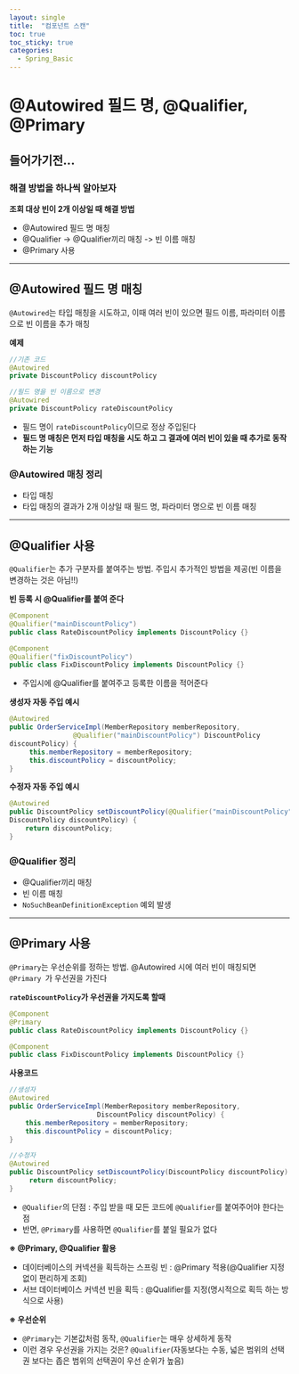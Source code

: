 ```yaml
---
layout: single
title:  "컴포넌트 스캔"
toc: true
toc_sticky: true
categories:
  - Spring_Basic
---
```


#  @Autowired 필드 명, @Qualifier, @Primary



## 들어가기전...



### 해결 방법을 하나씩 알아보자



**조회 대상 빈이 2개 이상일 때 해결 방법**

- @Autowired 필드 명 매칭
- @Qualifier -> @Qualifier끼리 매칭 -> 빈 이름 매칭
- @Primary 사용

---



## @Autowired 필드 명 매칭



`@Autowired`는 타입 매칭을 시도하고, 이때 여러 빈이 있으면 필드 이름, 파라미터 이름으로 빈 이름을 추가 매칭



**예제**

```java
//기존 코드
@Autowired
private DiscountPolicy discountPolicy

//필드 명을 빈 이름으로 변경
@Autowired
private DiscountPolicy rateDiscountPolicy
```

- 필드 명이 `rateDiscountPolicy`이므로 정상 주입된다
- **필드 명 매칭은 먼저 타입 매칭을 시도 하고 그 결과에 여러 빈이 있을 때 추가로 동작하는 기능**



### **@Autowired 매칭 정리**

- 타입 매칭
- 타입 매칭의 결과가 2개 이상일 때 필드 명, 파라미터 명으로 빈 이름 매칭



---



## @Qualifier 사용

`@Qualifier`는 추가 구분자를 붙여주는 방법. 주입시 추가적인 방법을 제공(빈 이름을 변경하는 것은 아님!!)

 

**빈 등록 시 @Qualifier를 붙여 준다**

```java
@Component
@Qualifier("mainDiscountPolicy")
public class RateDiscountPolicy implements DiscountPolicy {}

@Component
@Qualifier("fixDiscountPolicy")
public class FixDiscountPolicy implements DiscountPolicy {}
```

- 주입시에 @Qualifier를 붙여주고 등록한 이름을 적어준다  



**생성자 자동 주입 예시**

```java
@Autowired
public OrderServiceImpl(MemberRepository memberRepository,
                @Qualifier("mainDiscountPolicy") DiscountPolicy 
discountPolicy) {
	 this.memberRepository = memberRepository;
 	 this.discountPolicy = discountPolicy;
}
```

  

**수정자 자동 주입 예시**

```java
@Autowired
public DiscountPolicy setDiscountPolicy(@Qualifier("mainDiscountPolicy")
DiscountPolicy discountPolicy) {
 	return discountPolicy;
}
```



### **@Qualifier 정리**

- @Qualifier끼리 매칭
- 빈 이름 매칭
- `NoSuchBeanDefinitionException` 예외 발생



---



## @Primary 사용

`@Primary`는 우선순위를 정하는 방법. @Autowired 시에 여러 빈이 매칭되면 `@Primary `가 우선권을 가진다



**`rateDiscountPolicy`가 우선권을 가지도록 할때**

```java
@Component
@Primary
public class RateDiscountPolicy implements DiscountPolicy {}

@Component
public class FixDiscountPolicy implements DiscountPolicy {}
```



**사용코드**

```java
//생성자
@Autowired
public OrderServiceImpl(MemberRepository memberRepository,
 					  DiscountPolicy discountPolicy) {
 	this.memberRepository = memberRepository;
 	this.discountPolicy = discountPolicy;
}

//수정자
@Autowired
public DiscountPolicy setDiscountPolicy(DiscountPolicy discountPolicy) {
	 return discountPolicy;
}
```

- `@Qualifier`의 단점 : 주입 받을 때 모든 코드에 `@Qualifier`를 붙여주어야 한다는 점
- 반면, `@Primary`를 사용하면 `@Qualifier`를 붙일 필요가 없다



**※ @Primary, @Qualifier 활용**

- 데이터베이스의 커넥션을 획득하는 스프링 빈 : @Primary 적용(@Qualifier 지정 없이 편리하게 조회)
- 서브 데이터베이스 커넥션 빈을 획득 : @Qualifier를 지정(명시적으로 획득 하는 방식으로 사용)  



**※ 우선순위**

- `@Primary`는 기본값처럼 동작, `@Qualifier`는 매우 상세하게 동작
- 이런 경우 우선권을 가지는 것은? `@Qualifier`(자동보다는 수동, 넓은 범위의 선택권 보다는 좁은 범위의 선택권이 우선 순위가 높음)
